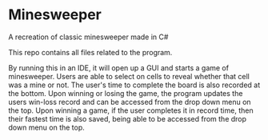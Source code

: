 # Minesweeper
A recreation of classic minesweeper made in C#

This repo contains all files related to the program. 

By running this in an IDE, it will open up a GUI and starts a game of minesweeper. Users are able to select on cells to reveal whether that cell was a mine or not. The user's time to complete the board is also recorded at the bottom. Upon winning or losing the game, the program updates the users win-loss record and can be accessed from the drop down menu on the top. Upon winning a game, if the user completes it in record time, then their fastest time is also saved, being able to be accessed from the drop down menu on the top.
